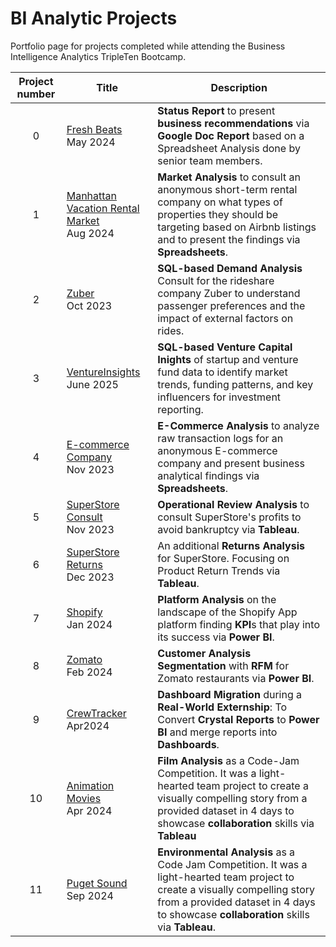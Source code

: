 # BI Analytic Projects
Portfolio page for projects completed while attending the Business Intelligence Analytics TripleTen Bootcamp.

| Project number | Title | Description |
| :-----------: | ----------- |----------- |
| 0 | [Fresh Beats](https://github.com/Tiffany-Bergett/BI_Analytic_Projects/tree/main/Fresh%20Beats)<br>May 2024 | **Status Report** to present **business recommendations** via **Google Doc Report** based on a Spreadsheet Analysis done by senior team members.  |
| 1 | [Manhattan Vacation Rental Market](https://github.com/Tiffany-Bergett/BI_Analytic_Projects/tree/main/Manhattan%20Vacation%20Rental%20Market%20Project)<br>Aug 2024 | **Market Analysis** to consult an anonymous short-term rental company on what types of properties they should be targeting based on Airbnb listings and to present the findings via **Spreadsheets**. |
| 2 | [Zuber](https://github.com/Tiffany-Bergett/BI_Analytic_Projects/tree/main/Zuber)<br>Oct 2023| **SQL-based Demand Analysis** Consult for the rideshare company Zuber to understand passenger preferences and the impact of external factors on rides. |
| 3 | [VentureInsights](https://github.com/Tiffany-Bergett/BI_Analytic_Projects/tree/main/Fresh%20Beats)<br>June 2025 | **SQL-based Venture Capital Inights** of startup and venture fund data to identify market trends, funding patterns, and key influencers for investment reporting. |
| 4 | [E-commerce Company](https://github.com/Tiffany-Bergett/BI_Analytic_Projects/tree/main/E-commerce%20Company)<br>Nov 2023| **E-Commerce Analysis** to analyze raw transaction logs for an anonymous E-commerce company and present business analytical findings via **Spreadsheets**. |
| 5 | [SuperStore Consult](https://github.com/Tiffany-Bergett/BI_Analytic_Projects/tree/main/SuperStore%20Consult)<br>Nov 2023 | **Operational Review Analysis** to consult SuperStore's profits to avoid bankruptcy via **Tableau**. |
| 6 | [SuperStore Returns](https://github.com/Tiffany-Bergett/BI_Analytic_Projects/tree/main/SuperStore%20Returns)<br>Dec 2023 | An additional **Returns Analysis** for SuperStore. Focusing on Product Return Trends via **Tableau**. |
| 7 | [Shopify](https://github.com/Tiffany-Bergett/BI_Analytic_Projects/tree/main/Shopify)<br>Jan 2024| **Platform Analysis** on the landscape of the Shopify App platform finding **KPI**s that play into its success via **Power BI**. |
| 8 | [Zomato](https://github.com/Tiffany-Bergett/BI_Analytic_Projects/tree/main/Zomato)<br>Feb 2024 | **Customer Analysis Segmentation** with **RFM** for Zomato restaurants via **Power BI**. |
| 9 | [CrewTracker](https://github.com/Tiffany-Bergett/BI_Analytic_Projects/tree/main/CrewTracker)<br>Apr2024 | **Dashboard Migration** during a **Real-World Externship**: To Convert **Crystal Reports** to **Power BI** and merge reports into **Dashboards**. |
| 10| [Animation Movies](https://github.com/Tiffany-Bergett/BI_Analytic_Projects/tree/main/Animation%20Movies)<br>Apr 2024 | **Film Analysis** as a Code-Jam Competition. It was a light-hearted team project to create a visually compelling story from a provided dataset in 4 days to showcase **collaboration** skills via **Tableau** |
| 11| [Puget Sound](https://github.com/Tiffany-Bergett/BI_Analytic_Projects/tree/main/Puget%20Sound)<br>Sep 2024| **Environmental Analysis** as a Code Jam Competition. It was a light-hearted team project to create a visually compelling story from a provided dataset in 4 days to showcase **collaboration** skills via **Tableau**. |
